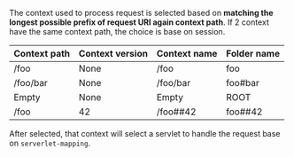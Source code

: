 The context used to process request is selected based on __matching the longest possible prefix of request URI again context path__. If 2 context have the same context path, the choice is base on session.


| Context path | Context version | Context name | Folder name |
| --- | --- | --- | --- | 
| /foo | None | /foo | foo | 
| /foo/bar | None | /foo/bar | foo#bar |
| Empty | None | Empty | ROOT |
| /foo | 42 | /foo##42 | foo##42 |

After selected, that context will select a servlet to handle the request base on `serverlet-mapping`.
